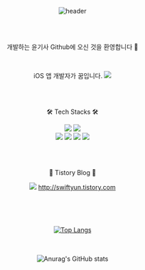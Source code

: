 

<div align="center">
  
![header](https://capsule-render.vercel.app/api?type=waving&color=auto&height=80&section=header&text=Welcome%20To%20iOS%20Developer%20Yun&fontSize=40)

<br/><br/>

개발하는 윤기사 Github에 오신 것을 환영합니다 🙌

<br/>

iOS 앱 개발자가 꿈입니다. <img src="https://img.shields.io/badge/Apple-000000?style=flat-square&logo=Apple&logoColor=white"/>  


<br/><br/>


 🛠 Tech Stacks 🛠
 
 
<img src="https://img.shields.io/badge/Swift-F05138?style=flat-square&logo=Swift&logoColor=white"/> <img src="https://img.shields.io/badge/SwiftUI-3776AB?style=flat-square&logo=SwiftUI&logoColor=white"/>  
<img src="https://img.shields.io/badge/Xcode-147EFB?style=flat-square&logo=Xcode&logoColor=white"/> <img src="https://img.shields.io/badge/Insomnia-4000BF?style=flat-square&logo=Insomnia&logoColor=white"/> <img src="https://img.shields.io/badge/Postman-FF6C37?style=flat-square&logo=Postman&logoColor=white"/> <img src="https://img.shields.io/badge/GitHub-181717?style=flat-square&logo=GitHub&logoColor=white"/> 

<br/><br/>

🍎 Tistory Blog 🍎

<a href="https://swiftyun.tistory.com"><img src="https://img.shields.io/badge/Tistory-09B3AF?style=flat-square&logo=Velog&logoColor=white"/></a> http://swiftyun.tistory.com
  
<br/><br/><br/>

[![Top Langs](https://github-readme-stats.vercel.app/api/top-langs/?username=Yun-YeoJin&layout=compact)](https://github.com/Yun-YeoJin/github-readme-stats)
  
<br/><br/>
![Anurag's GitHub stats](https://github-readme-stats.vercel.app/api?username=Yun-YeoJin&show_icons=true&theme=nightowl)

<br/><br/>
  </div>
